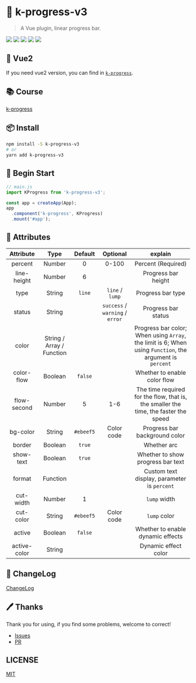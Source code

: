 # 🌈 k-progress-v3

> A Vue plugin, linear progress bar.

[![](https://img.shields.io/npm/v/k-progress-v3?color=success&style=flat-square)](https://www.npmjs.com/package/k-progress-v3)
![](https://img.shields.io/github/languages/top/xrkffgg/k-progress-v3?style=flat-square)
![](https://img.shields.io/github/stars/xrkffgg/k-progress-v3?color=blueviolet&style=flat-square)
![](https://img.shields.io/github/license/xrkffgg/k-progress-v3?color=red&style=flat-square)
[![](https://img.shields.io/npm/dt/k-progress-v3?color=ff69b4&style=flat-square)](https://www.npmjs.com/package/k-progress-v3)

## 🎈 Vue2

If you need vue2 version, you can find in [`k-progress`](https://github.com/xrkffgg/k-progress).

## 📚 Course
[k-progress](https://xrkffgg.github.io/Knotes/course/k-progress.html)

## 📦 Install
```bash
npm install -S k-progress-v3
# or
yarn add k-progress-v3
```

## 🔨 Begin Start
```js
// main.js
import KProgress from 'k-progress-v3';

const app = createApp(App);
app
  .component('k-progress', KProgress)
  .mount('#app');
```

## 📔 Attributes
|  Attribute   |           Type            |  Default  |            Optional             |                                                 explain                                                  |
| :----------: | :-----------------------: | :-------: | :-----------------------------: | :------------------------------------------------------------------------------------------------------: |
|   percent    |          Number           |     0     |              0-100              |                                            Percent (Required)                                            |
| line-height  |          Number           |     6     |                                 |                                           Progress bar height                                            |
|     type     |          String           |  `line`   |         `line` / `lump`         |                                            Progress bar type                                             |
|    status    |          String           |           | `success` / `warning` / `error` |                                           Progress bar status                                            |
|    color     | String / Array / Function |           |                                 | Progress bar color; When using `Array`, the limit is 6; When using `Function`, the argument is `percent` |
|  color-flow  |          Boolean          |  `false`  |                                 |                                       Whether to enable color flow                                       |
| flow-second  |          Number           |     5     |               1-6               |           The time required for the flow, that is, the smaller the time, the faster the speed            |
|   bg-color   |          String           | `#ebeef5` |           Color code            |                                      Progress bar background color                                       |
|    border    |          Boolean          |  `true`   |                                 |                                               Whether arc                                                |
|  show-text   |          Boolean          |  `true`   |                                 |                                    Whether to show progress bar text                                     |
|    format    |         Function          |           |                                 |                               Custom text display, parameter is `percent`                                |
|  cut-width   |          Number           |     1     |                                 |                                               `lump` width                                               |
|  cut-color   |          String           | `#ebeef5` |           Color code            |                                               `lump` color                                               |
|    active    |          Boolean          |  `false`  |                                 |                                    Whether to enable dynamic effects                                     |
| active-color |          String           |           |                                 |                                           Dynamic effect color                                           |

## 📒 ChangeLog
[ChangeLog](./CHANGELOG.md)

## 🖊 Thanks
Thank you for using, if you find some problems, welcome to correct!
- [Issues](https://github.com/xrkffgg/k-progress-v3/issues) 
- [PR](https://github.com/xrkffgg/k-progress-v3/pulls)

## LICENSE
[MIT](https://github.com/xrkffgg/k-progress-v3/blob/master/LICENSE)
